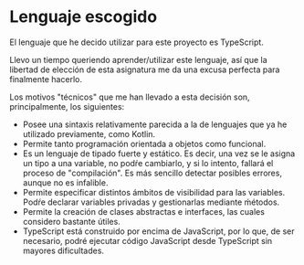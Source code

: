 # Lenguaje escogido

El lenguaje que he decido utilizar para este proyecto es TypeScript.

Llevo un tiempo queriendo aprender/utilizar este lenguaje, así que la libertad de elección de esta asignatura me da una excusa perfecta para finalmente hacerlo.

Los motivos "técnicos" que me han llevado a esta decisión son, principalmente, los siguientes:

- Posee una sintaxis relativamente parecida a la de lenguajes que ya he utilizado previamente, como Kotlin. 
- Permite tanto programación orientada a objetos como funcional.
- Es un lenguaje de tipado fuerte y estático. Es decir, una vez se le asigna un tipo a una variable, no podŕe cambiarlo, y si lo intento, fallará el proceso de "compilación". Es más sencillo detectar posibles errores, aunque no es infalible. 
- Permite especificar distintos ámbitos de visibilidad para las variables. Podŕe declarar variables privadas y gestionarlas mediante ḿétodos.
- Permite la creación de clases abstractas e interfaces, las cuales considero bastante útiles.
- TypeScript está construido por encima de JavaScript, por lo que, de ser necesario, podré ejecutar código JavaScript desde TypeScript sin mayores dificultades.